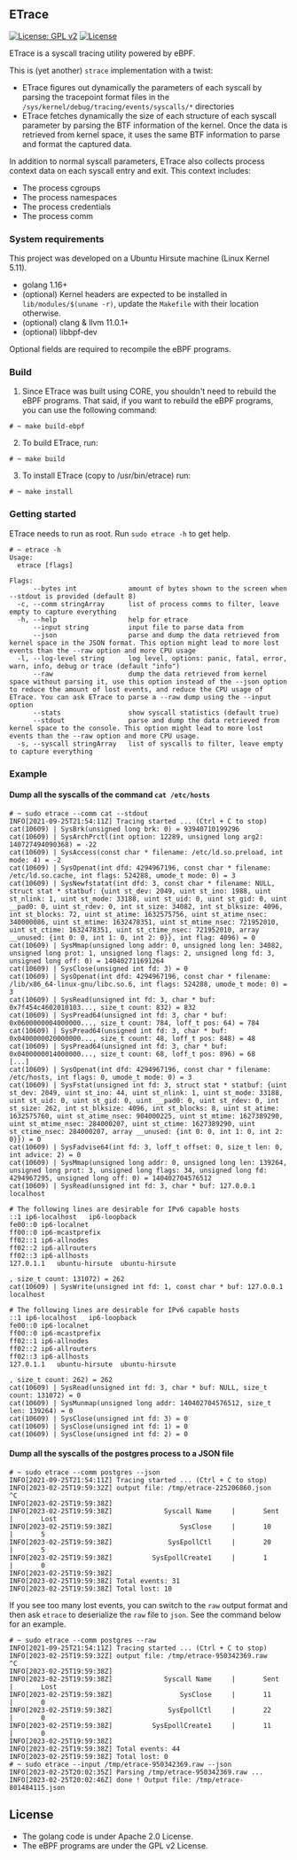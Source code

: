 ## ETrace

[![License: GPL v2](https://img.shields.io/badge/License-GPL%20v2-blue.svg)](https://www.gnu.org/licenses/old-licenses/gpl-2.0.en.html)
[![License](https://img.shields.io/badge/License-Apache%202.0-blue.svg)](https://opensource.org/licenses/Apache-2.0)

ETrace is a syscall tracing utility powered by eBPF.

This is (yet another) `strace` implementation with a twist:
- ETrace figures out dynamically the parameters of each syscall by parsing the tracepoint format files in the `/sys/kernel/debug/tracing/events/syscalls/*` directories
- ETrace fetches dynamically the size of each structure of each syscall parameter by parsing the BTF information of the kernel. Once the data is retrieved from kernel space, it uses the same BTF information to parse and format the captured data.

In addition to normal syscall parameters, ETrace also collects process context data on each syscall entry and exit. This context includes:
- The process cgroups
- The process namespaces
- The process credentials
- The process comm

### System requirements

This project was developed on a Ubuntu Hirsute machine (Linux Kernel 5.11).

- golang 1.16+
- (optional) Kernel headers are expected to be installed in `lib/modules/$(uname -r)`, update the `Makefile` with their location otherwise.
- (optional) clang & llvm 11.0.1+
- (optional) libbpf-dev

Optional fields are required to recompile the eBPF programs.

### Build

1) Since ETrace was built using CORE, you shouldn't need to rebuild the eBPF programs. That said, if you want to rebuild the eBPF programs, you can use the following command:

```shell script
# ~ make build-ebpf
```

2) To build ETrace, run:

```shell script
# ~ make build
```

3) To install ETrace (copy to /usr/bin/etrace) run:
```shell script
# ~ make install
```

### Getting started

ETrace needs to run as root. Run `sudo etrace -h` to get help.

```shell script
# ~ etrace -h
Usage:
  etrace [flags]

Flags:
      --bytes int             amount of bytes shown to the screen when --stdout is provided (default 8)
  -c, --comm stringArray      list of process comms to filter, leave empty to capture everything
  -h, --help                  help for etrace
      --input string          input file to parse data from
      --json                  parse and dump the data retrieved from kernel space in the JSON format. This option might lead to more lost events than the --raw option and more CPU usage
  -l, --log-level string      log level, options: panic, fatal, error, warn, info, debug or trace (default "info")
      --raw                   dump the data retrieved from kernel space without parsing it, use this option instead of the --json option to reduce the amount of lost events, and reduce the CPU usage of ETrace. You can ask ETrace to parse a --raw dump using the --input option
      --stats                 show syscall statistics (default true)
      --stdout                parse and dump the data retrieved from kernel space to the console. This option might lead to more lost events than the --raw option and more CPU usage.
  -s, --syscall stringArray   list of syscalls to filter, leave empty to capture everything
```

### Example

#### Dump all the syscalls of the command `cat /etc/hosts`

```shell script
# ~ sudo etrace --comm cat --stdout
INFO[2021-09-25T21:54:11Z] Tracing started ... (Ctrl + C to stop)
cat(10609) | SysBrk(unsigned long brk: 0) = 93940710199296
cat(10609) | SysArchPrctl(int option: 12289, unsigned long arg2: 140727494090368) = -22
cat(10609) | SysAccess(const char * filename: /etc/ld.so.preload, int mode: 4) = -2
cat(10609) | SysOpenat(int dfd: 4294967196, const char * filename: /etc/ld.so.cache, int flags: 524288, umode_t mode: 0) = 3
cat(10609) | SysNewfstatat(int dfd: 3, const char * filename: NULL, struct stat * statbuf: {uint st_dev: 2049, uint st_ino: 1988, uint st_nlink: 1, uint st_mode: 33188, uint st_uid: 0, uint st_gid: 0, uint __pad0: 0, uint st_rdev: 0, int st_size: 34082, int st_blksize: 4096, int st_blocks: 72, uint st_atime: 1632575756, uint st_atime_nsec: 340000086, uint st_mtime: 1632478351, uint st_mtime_nsec: 721952010, uint st_ctime: 1632478351, uint st_ctime_nsec: 721952010, array __unused: {int 0: 0, int 1: 0, int 2: 0}}, int flag: 4096) = 0
cat(10609) | SysMmap(unsigned long addr: 0, unsigned long len: 34082, unsigned long prot: 1, unsigned long flags: 2, unsigned long fd: 3, unsigned long off: 0) = 140402711691264
cat(10609) | SysClose(unsigned int fd: 3) = 0
cat(10609) | SysOpenat(int dfd: 4294967196, const char * filename: /lib/x86_64-linux-gnu/libc.so.6, int flags: 524288, umode_t mode: 0) = 3
cat(10609) | SysRead(unsigned int fd: 3, char * buf: 0x7f454c4602010103..., size_t count: 832) = 832
cat(10609) | SysPread64(unsigned int fd: 3, char * buf: 0x0600000004000000..., size_t count: 784, loff_t pos: 64) = 784
cat(10609) | SysPread64(unsigned int fd: 3, char * buf: 0x0400000020000000..., size_t count: 48, loff_t pos: 848) = 48
cat(10609) | SysPread64(unsigned int fd: 3, char * buf: 0x0400000014000000..., size_t count: 68, loff_t pos: 896) = 68
[...]
cat(10609) | SysOpenat(int dfd: 4294967196, const char * filename: /etc/hosts, int flags: 0, umode_t mode: 0) = 3
cat(10609) | SysFstat(unsigned int fd: 3, struct stat * statbuf: {uint st_dev: 2049, uint st_ino: 44, uint st_nlink: 1, uint st_mode: 33188, uint st_uid: 0, uint st_gid: 0, uint __pad0: 0, uint st_rdev: 0, int st_size: 262, int st_blksize: 4096, int st_blocks: 8, uint st_atime: 1632575760, uint st_atime_nsec: 904000225, uint st_mtime: 1627389290, uint st_mtime_nsec: 284000207, uint st_ctime: 1627389290, uint st_ctime_nsec: 284000207, array __unused: {int 0: 0, int 1: 0, int 2: 0}}) = 0
cat(10609) | SysFadvise64(int fd: 3, loff_t offset: 0, size_t len: 0, int advice: 2) = 0
cat(10609) | SysMmap(unsigned long addr: 0, unsigned long len: 139264, unsigned long prot: 3, unsigned long flags: 34, unsigned long fd: 4294967295, unsigned long off: 0) = 140402704576512
cat(10609) | SysRead(unsigned int fd: 3, char * buf: 127.0.0.1	localhost

# The following lines are desirable for IPv6 capable hosts
::1	ip6-localhost	ip6-loopback
fe00::0	ip6-localnet
ff00::0	ip6-mcastprefix
ff02::1	ip6-allnodes
ff02::2	ip6-allrouters
ff02::3	ip6-allhosts
127.0.1.1	ubuntu-hirsute	ubuntu-hirsute

, size_t count: 131072) = 262
cat(10609) | SysWrite(unsigned int fd: 1, const char * buf: 127.0.0.1	localhost

# The following lines are desirable for IPv6 capable hosts
::1	ip6-localhost	ip6-loopback
fe00::0	ip6-localnet
ff00::0	ip6-mcastprefix
ff02::1	ip6-allnodes
ff02::2	ip6-allrouters
ff02::3	ip6-allhosts
127.0.1.1	ubuntu-hirsute	ubuntu-hirsute

, size_t count: 262) = 262
cat(10609) | SysRead(unsigned int fd: 3, char * buf: NULL, size_t count: 131072) = 0
cat(10609) | SysMunmap(unsigned long addr: 140402704576512, size_t len: 139264) = 0
cat(10609) | SysClose(unsigned int fd: 3) = 0
cat(10609) | SysClose(unsigned int fd: 1) = 0
cat(10609) | SysClose(unsigned int fd: 2) = 0
```

#### Dump all the syscalls of the postgres process to a JSON file

```shell script
# ~ sudo etrace --comm postgres --json
INFO[2021-09-25T21:54:11Z] Tracing started ... (Ctrl + C to stop)
INFO[2023-02-25T19:59:32Z] output file: /tmp/etrace-225206860.json
^C
INFO[2023-02-25T19:59:38Z]                                              
INFO[2023-02-25T19:59:38Z]             Syscall Name		|		Sent		|		Lost   
INFO[2023-02-25T19:59:38Z]                 SysClose		|		10		|		5         
INFO[2023-02-25T19:59:38Z]              SysEpollCtl		|		20		|		5         
INFO[2023-02-25T19:59:38Z]          SysEpollCreate1		|		1		|		0         
INFO[2023-02-25T19:59:38Z]                                              
INFO[2023-02-25T19:59:38Z] Total events: 31
INFO[2023-02-25T19:59:38Z] Total lost: 10
```

If you see too many lost events, you can switch to the `raw` output format and then ask `etrace` to deserialize the `raw` file to `json`.
See the command below for an example.

```shell script
# ~ sudo etrace --comm postgres --raw
INFO[2021-09-25T21:54:11Z] Tracing started ... (Ctrl + C to stop)
INFO[2023-02-25T19:59:32Z] output file: /tmp/etrace-950342369.raw
^C
INFO[2023-02-25T19:59:38Z]                                              
INFO[2023-02-25T19:59:38Z]             Syscall Name		|		Sent		|		Lost   
INFO[2023-02-25T19:59:38Z]                 SysClose		|		11		|		0         
INFO[2023-02-25T19:59:38Z]              SysEpollCtl		|		22		|		0         
INFO[2023-02-25T19:59:38Z]          SysEpollCreate1		|		11		|		0         
INFO[2023-02-25T19:59:38Z]                                              
INFO[2023-02-25T19:59:38Z] Total events: 44
INFO[2023-02-25T19:59:38Z] Total lost: 0
# ~ sudo etrace --input /tmp/etrace-950342369.raw --json
INFO[2023-02-25T20:02:35Z] Parsing /tmp/etrace-950342369.raw ...
INFO[2023-02-25T20:02:46Z] done ! Output file: /tmp/etrace-801484115.json
```

## License

- The golang code is under Apache 2.0 License.
- The eBPF programs are under the GPL v2 License.